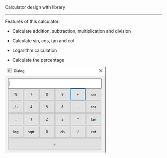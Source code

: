 Calculator design with library
<hr>

Features of this calculator:

- Calculate addition, subtraction, multiplication and division

- Calculate sin, cos, tan and cot

- Logarithm calculation

- Calculate the percentage

![aaa](https://github.com/sharifnezhad/python-workout/blob/main/Assignment16/img/Screenshot%202021-10-02%20185148.jpg)
